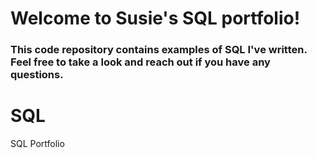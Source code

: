 # Welcome to Susie's SQL portfolio! 
### This code repository contains examples of SQL I've written. Feel free to take a look and reach out if you have any questions.
# SQL
SQL Portfolio
